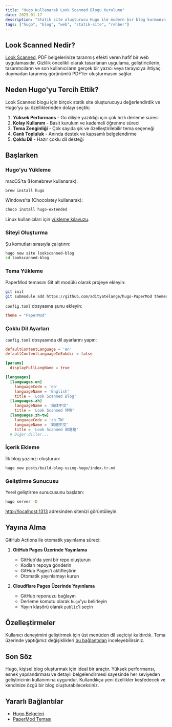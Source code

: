 ```yaml
---
title: "Hugo Kullanarak Look Scanned Blogu Kurulumu"
date: 2025-01-17
description: "Statik site oluşturucu Hugo ile modern bir blog kurmanın ayrıntılı rehberi. Kurulumdan yayına kadar tüm adımlar, yapılandırma ve özelleştirme seçenekleri - başlangıç ve ileri seviye geliştiriciler için."
tags: ["hugo", "blog", "web", "statik-site", "rehber"]
---
```


## Look Scanned Nedir?

[Look Scanned](https://lookscanned.io), PDF belgelerinize taranmış efekti veren hafif bir web uygulamasıdır. Gizlilik öncelikli olarak tasarlanan uygulama, geliştiricilerin, tasarımcıların ve son kullanıcıların gerçek bir yazıcı veya tarayıcıya ihtiyaç duymadan taranmış görünümlü PDF'ler oluşturmasını sağlar.

## Neden Hugo'yu Tercih Ettik?

Look Scanned blogu için birçok statik site oluşturucuyu değerlendirdik ve Hugo'yu şu özelliklerinden dolayı seçtik:

1. **Yüksek Performans** - Go diliyle yazıldığı için çok hızlı derleme süresi
2. **Kolay Kullanım** - Basit kurulum ve kademeli öğrenme süreci
3. **Tema Zenginliği** - Çok sayıda şık ve özelleştirilebilir tema seçeneği
4. **Canlı Topluluk** - Anında destek ve kapsamlı belgelendirme
5. **Çoklu Dil** - Hazır çoklu dil desteği

## Başlarken

### Hugo'yu Yükleme

macOS'ta (Homebrew kullanarak):

```bash
brew install hugo
```

Windows'ta (Chocolatey kullanarak):

```bash
choco install hugo-extended
```

Linux kullanıcıları için [yükleme kılavuzu](https://gohugo.io/installation/linux/).

### Siteyi Oluşturma

Şu komutları sırasıyla çalıştırın:

```bash
hugo new site lookscanned-blog
cd lookscanned-blog
```

### Tema Yükleme

PaperMod temasını Git alt modülü olarak projeye ekleyin:

```bash
git init
git submodule add https://github.com/adityatelange/hugo-PaperMod themes/PaperMod
```

`config.toml` dosyasına şunu ekleyin:

```toml
theme = "PaperMod"
```

### Çoklu Dil Ayarları

`config.toml` dosyasında dil ayarlarını yapın:

```toml
defaultContentLanguage = 'en'
defaultContentLanguageInSubdir = false

[params]
  displayFullLangName = true

[languages]
  [languages.en]
    languageCode = 'en'
    languageName = 'English'
    title = 'Look Scanned Blog'
  [languages.zh]
    languageName = '简体中文'
    title = 'Look Scanned 博客'
  [languages.zh-tw]
    languageCode = 'zh-TW'
    languageName = '繁體中文'
    title = 'Look Scanned 部落格'
  # Diğer diller...
```

### İçerik Ekleme

İlk blog yazınızı oluşturun:

```bash
hugo new posts/build-blog-using-hugo/index.tr.md
```

### Geliştirme Sunucusu

Yerel geliştirme sunucusunu başlatın:

```bash
hugo server -D
```

[http://localhost:1313](http://localhost:1313) adresinden sitenizi görüntüleyin.

## Yayına Alma

GitHub Actions ile otomatik yayınlama süreci:

1. **GitHub Pages Üzerinde Yayınlama**

   - GitHub'da yeni bir repo oluşturun
   - Kodları repoya gönderin
   - GitHub Pages'i aktifleştirin
   - Otomatik yayınlamayı kurun

2. **Cloudflare Pages Üzerinde Yayınlama**
   - GitHub reponuzu bağlayın
   - Derleme komutu olarak `hugo`'yu belirleyin
   - Yayın klasörü olarak `public`'i seçin

## Özelleştirmeler

Kullanıcı deneyimini geliştirmek için üst menüden dil seçiciyi kaldırdık. Tema üzerinde yaptığımız değişiklikleri [bu bağlantıdan](https://github.com/lookscanned/lookscanned-blog/blob/main/layouts/partials/header.html) inceleyebilirsiniz.

## Son Söz

Hugo, kişisel blog oluşturmak için ideal bir araçtır. Yüksek performansı, esnek yapılandırması ve detaylı belgelendirmesi sayesinde her seviyeden geliştiricinin kullanımına uygundur. Kullandıkça yeni özellikler keşfedecek ve kendinize özgü bir blog oluşturabileceksiniz.

## Yararlı Bağlantılar

- [Hugo Belgeleri](https://gohugo.io/documentation/)
- [PaperMod Teması](https://github.com/adityatelange/hugo-PaperMod)
